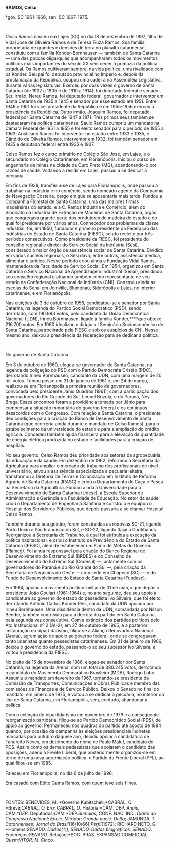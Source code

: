 **RAMOS, Celso**

\*gov. SC 1961-1966; sen. SC 1967-1975.

 

*Celso Ramos* nasceu em Lajes (SC) no dia 18 de dezembro de 1897, filho
de Vidal José de Oliveira Ramos e de Teresa Fiúza Ramos. Sua família,
proprietária de grandes extensões de terra no planalto catarinense,
constituiu com a família Konder-Bornhausen — também de Santa Catarina —
uma das poucas oligarquias que acompanharam todos os movimentos
políticos mais importantes do século XX sem ceder à primazia da política
estadual. Os Ramos cultivaram sempre, na vida política, uma rivalidade
com os Konder. Seu pai foi deputado provincial no Império e, depois da
proclamação da República, ocupou uma cadeira na Assembléia Legislativa,
durante várias legislaturas. Exerceu por duas vezes o governo de Santa
Catarina (de 1902 a 1905 e de 1910 a 1914), foi deputado federal e
senador. Seu irmão, Nereu Ramos, foi deputado federal, governador e
interventor em Santa Catarina de 1935 a 1945 e senador por esse estado
até 1951. Entre 1946 e 1951 foi vice-presidente da República e em
1955-1956 exerceu a presidência da República. Outro irmão, Joaquim
Ramos, foi deputado federal por Santa Catarina de 1947 a 1971. Três
primos seus também se destacaram na política catarinense: Saulo Ramos
cumpriu um mandato na Câmara Federal de 1951 a 1955 e foi eleito senador
para o período de 1955 a 1963; Aristiliano Ramos foi interventor no
estado entre 1933 e 1935, e Cândido de Oliveira Ramos, interventor em
1932, foi também senador em 1935 e deputado federal entre 1935 e 1937.

Celso Ramos fez o curso primário no Colégio São José, em Lajes, e o
secundário no Colégio Catarinense, em Florianópolis. Iniciou o curso de
engenharia de minas na cidade de Ouro Preto (MG), abandonando-o por
razões de saúde. Voltando a residir em Lajes, passou a se dedicar à
pecuária.

Em fins de 1938, transferiu-se de Lajes para Florianópolis, onde passou
a trabalhar na indústria e no comércio, sendo nomeado agente da
Companhia de Navegação Costeira, cargo em que se aposentaria mais tarde.
Fundou a Companhia Florestal de Santa Catarina, uma das maiores firmas
madeireiras do estado, e a C. Ramos Indústria e Comércio, além do
Sindicato da Indústria de Extração de Madeiras de Santa Catarina, órgão
que congregava grande parte dos produtores de madeira do estado e do
qual foi presidente por vários anos. Conhecedor dos problemas da classe
industrial, foi, em 1950, fundador e primeiro presidente da Federação
das Indústrias do Estado de Santa Catarina (FIESC), sendo reeleito por
três períodos consecutivos. Como presidente da FIESC, foi presidente do
conselho regional e diretor do Serviço Social da Indústria (Sesi),
considerado o maior órgão de assistência social de Santa Catarina.
Dividido em vários núcleos regionais, o Sesi dava, entre outras,
assistência médica, alimentar e jurídica. Nesse período criou ainda a
Fundação Vidal Ramos, mantenedora da Faculdade de Serviço Social. Em
1954, organizou em Santa Catarina o Serviço Nacional de Aprendizagem
Industrial (Senai), presidindo seu conselho regional e atuando também
como representante de seu estado na Confederação Nacional da Indústria
(CNI). Construiu ainda as escolas do Senai em Joinville, Blumenau,
Siderópolis e Lajes, no interior catarinense, e em Florianópolis.

Nas eleições de 3 de outubro de 1958, candidatou-se a senador por Santa
Catarina, na legenda do Partido Social Democrático (PSD), sendo
derrotado, com 190.993 votos, pelo candidato da União Democrática
Nacional (UDN), Irineu Bornhausen, ligado à família Konder,****que
obteve 216.700 votos. Em 1960 idealizou e dirigiu o I Seminário
Socioeconômico de Santa Catarina, patrocinado pela FIESC e sob os
auspícios da CNI. Nesse mesmo ano, deixou a presidência da federação
para se dedicar à política.

 

No governo de Santa Catarina

Em 3 de outubro de 1960, elegeu-se governador de Santa Catarina, na
legenda da coligação do PSD com o Partido Democrata Cristão (PDC),
derrotando Irineu Bornhausen, candidato da UDN, com uma margem de 20 mil
votos. Tomou posse em 31 de janeiro de 1961 e, em 24 de março,
realizou-se em Florianópolis a primeira reunião de governadores,
convocada pelo presidente Jânio Quadros (1961), com a participação dos
governadores do Rio Grande do Sul, Leonel Brizola, e do Paraná, Ney
Braga. Esses encontros foram a providência tomada por Jânio para
compensar a situação minoritária do governo federal e os contínuos
desacordos com o Congresso. Com relação a Santa Catarina, o presidente
deu condições para a criação do Banco de Desenvolvimento de Santa
Catarina (que ocorreria ainda durante o mandato de Celso Ramos), para o
estabelecimento da universidade do estado e para a ampliação do crédito
agrícola. Concedeu também ajuda financeira para a elevação da quantidade
de energia elétrica produzida no estado e facilidades para a criação de
hospitais.

No seu governo, Celso Ramos deu prioridade aos setores da agropecuária,
da educação e da saúde. Em dezembro de 1962, reformou a Secretaria da
Agricultura para ampliar o mercado de trabalho dos profissionais de
nível universitário, ativou a assistência especializada à pecuária
leiteira, transformou a Diretoria de Terras e Colonização em Instituto
de Reforma Agrária de Santa Catarina (IRASC) e criou o Departamento de
Caça e Pesca na Secretaria da Agricultura. Fundou ainda a Universidade
para o Desenvolvimento de Santa Catarina (Udesc), a Escola Superior de
Administração e Gerência e a Faculdade de Educação. No setor da saúde,
criou o Departamento de Engenharia Sanitária e construiu e equipou o
Hospital dos Servidores Públicos, que depois passaria a se chamar
Hospital Celso Ramos.

Também durante sua gestão, foram construídas as rodovias SC-21, ligando
Porto União a São Francisco do Sul, e SC-22, ligando Itajaí a
Curitibanos. Reorganizou a Secretaria do Trabalho, à qual foi atribuída
a execução da política habitacional, e criou o Instituto de Previdência
do Estado de Santa Catarina (IPESC), além de estabelecer um Plano de
Metas do Governo (Plameg). Foi ainda responsável pela criação do Banco
Regional de Desenvolvimento do Extremo Sul (BRDES) e do Conselho de
Desenvolvimento do Extremo Sul (Codesul) — juntamente com os
governadores do Paraná e do Rio Grande do Sul —, pela criação da
Secretaria de Negócios do Oeste — com sede em Chapecó (SC) — e do Fundo
de Desenvolvimento do Estado de Santa Catarina (Fundesc).

Em 1964, apoiou o movimento político-militar de 31 de março que depôs o
presidente João Goulart (1961-1964) e, no ano seguinte, deu seu apoio à
candidatura ao governo do estado do pessedista Ivo Silveira, que foi
eleito, derrotando Antônio Carlos Konder Reis, candidato da UDN apoiado
por Irineu Bornhausen. Uma dissidência dentro da UDN, comandada por
Nílson Bender, também contribuiu para a derrota do partido em Santa
Catarina, pela segunda vez consecutiva. Com a extinção dos partidos
políticos pelo Ato Institucional nº 2 (AI-2), em 27 de outubro de 1965,
e a posterior instauração do bipartidarismo, filiou-se à Aliança
Renovadora Nacional (Arena), agremiação de apoio ao governo federal,
onde se congregavam tanto udenistas quanto pessedistas catarinenses. Em
31 de janeiro de 1966, deixou o governo do estado, passando-o ao seu
sucessor Ivo Silveira, e voltou à presidência da FIESC.

No pleito de 15 de novembro de 1966, elegeu-se senador por Santa
Catarina, na legenda da Arena, com um total de 380.245 votos, derrotando
o candidato do Movimento Democrático Brasileiro (MDB), Rodrigo Lobo.
Assumiu o mandato em fevereiro de 1967, tornando-se presidente da
Comissão de Transportes, Comunicações e Obras Públicas e membro das
comissões de Finanças e de Serviço Público. Deixou o Senado no final do
mandato, em janeiro de 1975, e voltou a se dedicar à pecuária, no
interior da ilha de Santa Catarina, em Florianópolis, sem, contudo,
abandonar a política.

Com o extinção do bipartidarismo em novembro de 1979 e a conseqüente
reorganização partidária, filiou-se ao Partido Democrático Social (PDS),
de apoio ao governo. Permaneceu nos quadros do partido até agosto de
1984 quando, por ocasião da campanha às eleições presidenciais indiretas
marcadas para outubro daquele ano, decidiu apoiar a candidatura de
Tancredo Neves, em detrimento do nome de Paulo Maluf, candidato do PDS.
Assim como os demais pedessistas que apoiaram o candidato das oposições,
aderiu à Frente Liberal, que posteriormente organizou-se em torno de uma
nova agremiação política, o Partido da Frente Liberal (PFL), ao qual
filiou-se em 1985.

Faleceu em Florianópolis, no dia 6 de julho de 1996.

Era casado com Edite Gama Ramos, com quem teve seis filhos.

 

FONTES: BENEVIDES, M. *Governo Kubitschek;*CABRAL, O. *Breve;*CABRAL, O.
*Era;* CABRAL, O*. História;*CÂM. DEP. *Anais;* CÂM.**DEP*.
Deputados;*CÂM*.*DEP.*Súmulas;* CONF. NAC. IND.; *Diário do Congresso*
*Nacional; Encic. Mirador; Grande encic. Delta*; JAMUNDÁ, T.
*Catarinenses; Jornal do* *Brasil*(16/10/66);*Perfil*(1972); RICHARD
NETO, G. *Homens;*SENADO. *Dados*(11); SENADO. *Dados biográficos;*
SENADO*. Endereços;*SENADO*. Relação;*SOC. BRAS. EXPANSÃO COMERCIAL.
*Quem;*VÍTOR, M*. Cinco.*

 
